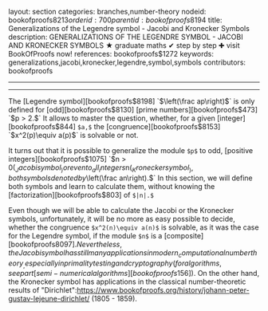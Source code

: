 layout: section
categories: branches,number-theory
nodeid: bookofproofs$8213
orderid: 700
parentid: bookofproofs$8194
title: Generalizations of the Legendre symbol - Jacobi and Kronecker Symbols
description: GENERALIZATIONS OF THE LEGENDRE SYMBOL - JACOBI AND KRONECKER SYMBOLS &#9733; graduate maths &#10004; step by step &#10010; visit BookOfProofs now!
references: bookofproofs$1272
keywords: generalizations,jacobi,kronecker,legendre,symbol,symbols
contributors: bookofproofs


---


---

The [Legendre symbol][bookofproofs$8198] `$\left(\frac ap\right)$` is only defined for [odd][bookofproofs$8130] [prime numbers][bookofproofs$473] `$p > 2.$` It allows to master the question, whether, for a given [integer][bookofproofs$844] `$a,$` the [congruence][bookofproofs$8153] `$x^2(p)\equiv a(p)$` is solvable or not.

It turns out that it is possible to generalize the module `$p$` to odd, [positive integers][bookofproofs$1075] `$n > 0$` (_Jacobi symbol_) or even to _all_ integers `$n$` (_Kronecker symbol_), both symbols denoted by `$\left(\frac an\right).$` In this section, we will define both symbols and learn to calculate them, without knowing the [factorization][bookofproofs$803] of `$|n|.$` 

Even though we will be able to calculate the Jacobi or the Kronecker symbols, unfortunately, it will be no more as easy possible to decide, whether the congruence `$x^2(n)\equiv a(n)$` is solvable, as it was the case for the Legendre symbol, if the module `$n$` is a [composite][bookofproofs$8097]. Nevertheless, the Jacobi symbol has still many applications in modern _computational number theory_, especially in primality testing and cryptography (for algorithms, see part [semi-numerical algorithms][bookofproofs$156]). On the other hand, the Kronecker symbol has applications in the classical number-theoretic results of "Dirichlet":https://www.bookofproofs.org/history/johann-peter-gustav-lejeune-dirichlet/ (1805 - 1859).
